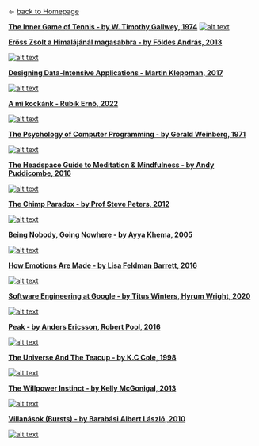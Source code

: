 &leftarrow; [back to Homepage](../index.md)

**[The Inner Game of Tennis - by W. Timothy Gallwey, 1974](inner_game.md)**
[![alt text](inner_game.jpg "Cover")](inner_game.md)

**[Erőss Zsolt a Himalájánál magasabbra - by Földes András, 2013](eross_zsolt.md)**

[![alt text](eross_zsolt.jpg "Cover")](eross_zsolt.html)

**[Designing Data-Intensive Applications - Martin Kleppman, 2017](ddia.md)**

[![alt text](ddia.png "Cover")](ddia.html)

**[A mi kockánk - Rubik Ernő, 2022](cubed.md)**

[![alt text](cubed.jpg "Cover")](cubed.html)

**[The Psychology of Computer Programming - by Gerald Weinberg, 1971](psychology_programming.md)**

[![alt text](psychology_programming.jpg "Cover")](psychology_programming.html)

**[The Headspace Guide to Meditation & Mindfulness - by Andy Puddicombe, 2016](headspace.md)**

[![alt text](headspace.jpg "Cover")](headspace.html)

**[The Chimp Paradox - by Prof Steve Peters, 2012](chimp_paradox.md)**

[![alt text](chimp_paradox.jpg "Cover")](chimp_paradox.html)

**[Being Nobody, Going Nowhere - by Ayya Khema, 2005](beingnobody.md)**

[![alt text](beingnobody.jpg "Cover")](beingnobody.html)

**[How Emotions Are Made - by Lisa Feldman Barrett, 2016](how_emotions_are_made.md)**

[![alt text](how_emotions_are_made.jpg "Cover")](how_emotions_are_made.html)

**[Software Engineering at Google - by Titus Winters, Hyrum Wright, 2020](software_eng_at_google.md)**

[![alt text](software_eng_at_google.jpg "Cover")](software_eng_at_google.html)

**[Peak - by Anders Ericsson, Robert Pool, 2016](peak.md)**

[![alt text](peak.jpg "Cover")](peak.html)

**[The Universe And The Teacup - by K.C Cole, 1998](the_universe_and_the_teacup.md)**

[![alt text](the_universe_and_the_teacup.jpg "Cover")](the_universe_and_the_teacup.html)

**[The Willpower Instinct - by Kelly McGonigal, 2013](the_willpower_instinct.md)**

[![alt text](the_willpower_instinct.jpg "Cover")](the_willpower_instinct.html)

**[Villanások (Bursts) - by Barabási Albert László, 2010](villanasok.md)**

[![alt text](villanasok.jpg "Cover")](villanasok.html)
